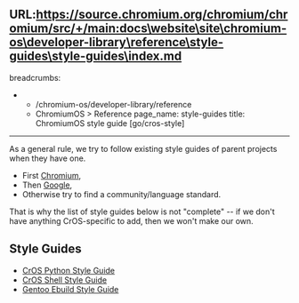 URL:https://source.chromium.org/chromium/chromium/src/+/main:docs\website\site\chromium-os\developer-library\reference\style-guides\style-guides\index.md
---
breadcrumbs:
- - /chromium-os/developer-library/reference
  - ChromiumOS > Reference
page_name: style-guides
title: ChromiumOS style guide [go/cros-style]
---

As a general rule, we try to follow existing style guides of parent projects
when they have one.

* First [Chromium],
* Then [Google],
* Otherwise try to find a community/language standard.

That is why the list of style guides below is not "complete" -- if we don't have
anything CrOS-specific to add, then we won't make our own.

## Style Guides

*   [CrOS Python Style Guide](/chromium-os/developer-library/reference/style-guides/python/)
*   [CrOS Shell Style Guide](/chromium-os/developer-library/reference/style-guides/shell/)
*   [Gentoo Ebuild Style Guide](https://devmanual.gentoo.org/ebuild-writing/file-format/index.html#indenting-and-whitespace)


[Chromium]: https://chromium.googlesource.com/chromium/src/+/HEAD/styleguide/styleguide.md
[Google]: https://google.github.io/styleguide/
